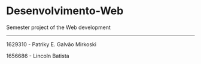 # Desenvolvimento-Web
Semester project of the Web development

-----------------------------------------------

<p/> 1629310 - Patriky E. Galvão Mirkoski
<p/> 1656686 - Lincoln Batista
